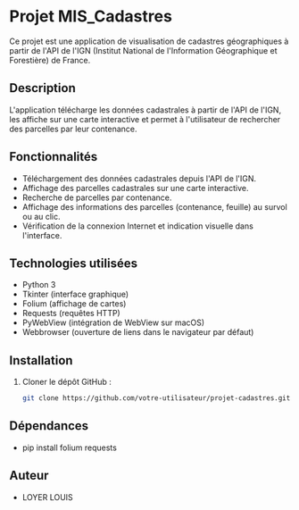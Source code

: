 # Projet MIS_Cadastres

Ce projet est une application de visualisation de cadastres géographiques à partir de l'API de l'IGN (Institut National de l'Information Géographique et Forestière) de France.

## Description

L'application télécharge les données cadastrales à partir de l'API de l'IGN, les affiche sur une carte interactive et permet à l'utilisateur de rechercher des parcelles par leur contenance.

## Fonctionnalités

- Téléchargement des données cadastrales depuis l'API de l'IGN.
- Affichage des parcelles cadastrales sur une carte interactive.
- Recherche de parcelles par contenance.
- Affichage des informations des parcelles (contenance, feuille) au survol ou au clic.
- Vérification de la connexion Internet et indication visuelle dans l'interface.

## Technologies utilisées

- Python 3
- Tkinter (interface graphique)
- Folium (affichage de cartes)
- Requests (requêtes HTTP)
- PyWebView (intégration de WebView sur macOS)
- Webbrowser (ouverture de liens dans le navigateur par défaut)

## Installation

1. Cloner le dépôt GitHub :

   ```bash
   git clone https://github.com/votre-utilisateur/projet-cadastres.git

## Dépendances

- pip install folium requests

## Auteur

 - LOYER LOUIS

